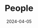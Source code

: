 ---
title: People
date: 2024-04-05

type: landing

sections:
  - block: people
    content:
      title: Meet the AIMLers
      # Choose which groups/teams of users to display.
      #   Edit `user_groups` in each user's profile to add them to one or more of these groups.
      user_groups:
          - Principal Investigator
#          - Researchers
          - Ph.D. Students
          - M.S. Students
          - Undergraduate Students
          - Administrators
          - Visitors
          - Alumni
      sort_by: Params.last_name
      sort_ascending: true
    design:
      show_interests: false
      show_role: true
      show_social: true
---